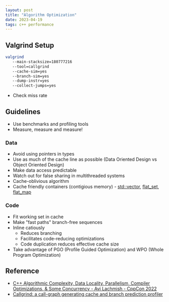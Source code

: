 ```yaml
---
layout: post
title: "Algorithm Optimization"
date: 2023-04-19
tags: c++ performance
---
```


## Valgrind Setup
```bash
valgrind 
   --main-stacksize=180777216
   --tool=callgrind
   --cache-sim=yes
   --branch-sim=yes
   --dump-instr=yes
   --collect-jumps=yes
```

* Check miss rate

## Guidelines

* Use benchmarks and profiling tools
* Measure, measure and measure!

### Data
* Avoid using pointers in types
* Use as much of the cache line as possible (Data Oriented Design vs Object Oriented Design)
* Make data access predictable
* Watch out for false sharing in multithreaded systems
* Cache-oblivious algorithm
* Cache friendly containers (contigious memory) - [std::vector](https://en.cppreference.com/w/cpp/header/vector), [flat_set](https://en.cppreference.com/w/cpp/header/flat_set), [flat_map](https://en.cppreference.com/w/cpp/header/flat_map)

### Code
* Fit working set in cache
* Make "fast paths" branch-free sequences
* Inline catiously
   + Reduces branching
   + Facilitates code-reducing optimizations
   - Code duplication reduces effective cache size
* Take advantage of PGO (Profile Guided Optimization) and WPO (Whole Program Optimization)

## Reference
* [C++ Algorithmic Complexity, Data Locality, Parallelism, Compiler Optimizations, & Some Concurrency - Avi Lachmish - CppCon 2022](https://www.youtube.com/watch?v=0iXRRCnurvo)
* [Callgrind: a call-graph generating cache and branch prediction profiler](https://valgrind.org/docs/manual/cl-manual.html)

